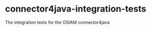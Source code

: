 connector4java-integration-tests
================================

The integration tests for the OSIAM connector4java
